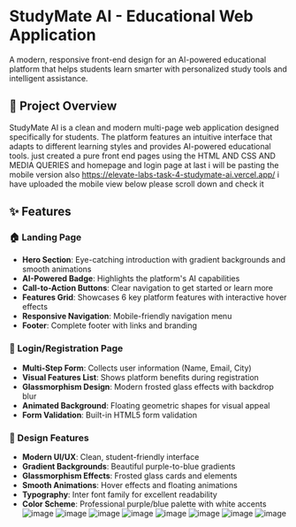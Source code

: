 # StudyMate AI - Educational Web Application

A modern, responsive front-end design for an AI-powered educational platform that helps students learn smarter with personalized study tools and intelligent assistance.

## 🎯 Project Overview

StudyMate AI is a clean and modern multi-page web application designed specifically for students. The platform features an intuitive interface that adapts to different learning styles and provides AI-powered educational tools.
just created a pure front end pages using the HTML AND CSS AND MEDIA QUERIES 
and homepage and login page at last i will be pasting the mobile version also 
https://elevate-labs-task-4-studymate-ai.vercel.app/
i have uploaded the mobile view below 
please scroll down and check it

## ✨ Features

### 🏠 Landing Page
- **Hero Section**: Eye-catching introduction with gradient backgrounds and smooth animations
- **AI-Powered Badge**: Highlights the platform's AI capabilities
- **Call-to-Action Buttons**: Clear navigation to get started or learn more
- **Features Grid**: Showcases 6 key platform features with interactive hover effects
- **Responsive Navigation**: Mobile-friendly navigation menu
- **Footer**: Complete footer with links and branding

### 🔐 Login/Registration Page
- **Multi-Step Form**: Collects user information (Name, Email, City)
- **Visual Features List**: Shows platform benefits during registration
- **Glassmorphism Design**: Modern frosted glass effects with backdrop blur
- **Animated Background**: Floating geometric shapes for visual appeal
- **Form Validation**: Built-in HTML5 form validation

### 🎨 Design Features
- **Modern UI/UX**: Clean, student-friendly interface
- **Gradient Backgrounds**: Beautiful purple-to-blue gradients
- **Glassmorphism Effects**: Frosted glass cards and elements
- **Smooth Animations**: Hover effects and floating animations
- **Typography**: Inter font family for excellent readability
- **Color Scheme**: Professional purple/blue palette with white accents
![image](https://github.com/user-attachments/assets/b1c76d4b-327a-427f-ab54-bddb929aaed9)
![image](https://github.com/user-attachments/assets/4b925737-93d0-4a6b-82a7-3bfc0d915efc)
![image](https://github.com/user-attachments/assets/c8492a15-069a-4a1f-9e58-5dca2ac27715)
![image](https://github.com/user-attachments/assets/2df3c2ba-c747-4d00-8bf9-375bbfada963)
![image](https://github.com/user-attachments/assets/711e8ab4-caf5-4d7c-9f07-e5bde3379691)
![image](https://github.com/user-attachments/assets/cc9c6977-58d9-4ef1-8c13-41168d15538f)
![image](https://github.com/user-attachments/assets/f50c5573-07d8-4544-8c75-152a3025ac7a)
![image](https://github.com/user-attachments/assets/c77e9153-2d9f-4faf-86c7-6f770b546649)








